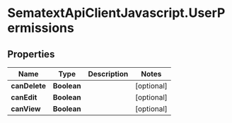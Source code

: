 # SematextApiClientJavascript.UserPermissions

## Properties

| Name          | Type        | Description | Notes      |
| ------------- | ----------- | ----------- | ---------- |
| **canDelete** | **Boolean** |             | [optional] |
| **canEdit**   | **Boolean** |             | [optional] |
| **canView**   | **Boolean** |             | [optional] |
